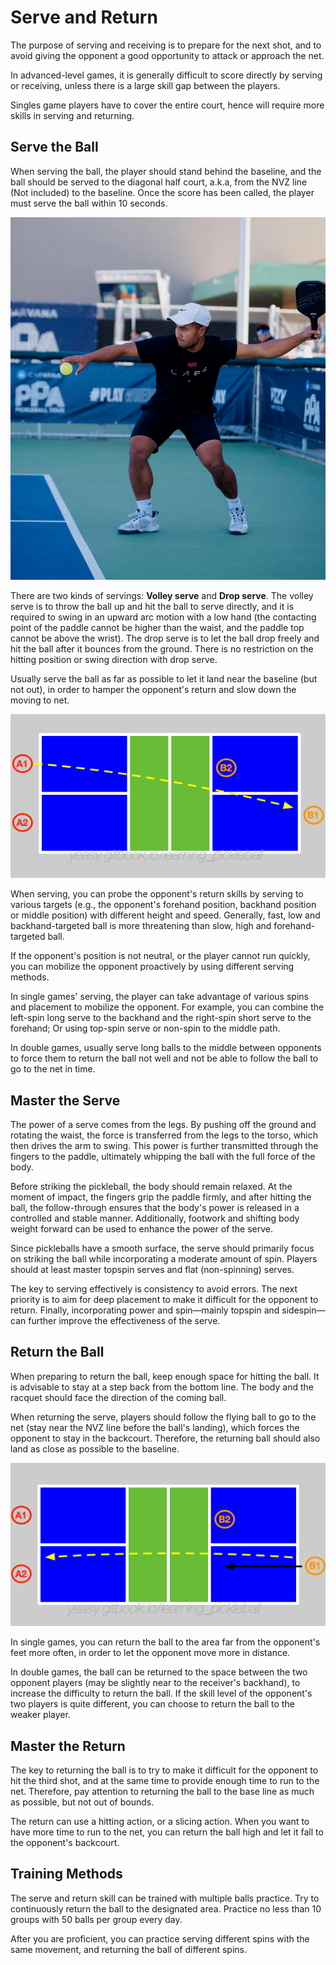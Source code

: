 # Serve and Return

The purpose of serving and receiving is to prepare for the next shot, and to avoid giving the opponent a good opportunity to attack or approach the net.

In advanced-level games, it is generally difficult to score directly by serving or receiving, unless there is a large skill gap between the players.

Singles game players have to cover the entire court, hence will require more skills in serving and returning.

## Serve the Ball

When serving the ball, the player should stand behind the baseline, and the ball should be served to the diagonal half court, a.k.a, from the NVZ line (Not included) to the baseline. Once the score has been called, the player must serve the ball within 10 seconds.

![Pickleball Serve](_images/serve.webp)

There are two kinds of servings: **Volley serve** and **Drop serve**. The volley serve is to throw the ball up and hit the ball to serve directly, and it is required to swing in an upward arc motion with a low hand (the contacting point of the paddle cannot be higher than the waist, and the paddle top cannot be above the wrist). The drop serve is to let the ball drop freely and hit the ball after it bounces from the ground. There is no restriction on the hitting position or swing direction with drop serve.

Usually serve the ball as far as possible to let it land near the baseline (but not out), in order to hamper the opponent's return and slow down the moving to net.

![Serve in Double Games](_images/double-serve.png)

When serving, you can probe the opponent's return skills by serving to various targets (e.g., the opponent's forehand position, backhand position or middle position) with different height and speed. Generally, fast, low and backhand-targeted ball is more threatening than slow, high and forehand-targeted ball.

If the opponent's position is not neutral, or the player cannot run quickly, you can mobilize the opponent proactively by using different serving methods.

In single games' serving, the player can take advantage of various spins and placement to mobilize the opponent. For example, you can combine the left-spin long serve to the backhand and the right-spin short serve to the forehand; Or using top-spin serve or non-spin to the middle path.

In double games, usually serve long balls to the middle between opponents to force them to return the ball not well and not be able to follow the ball to go to the net in time.

## Master the Serve

The power of a serve comes from the legs. By pushing off the ground and rotating the waist, the force is transferred from the legs to the torso, which then drives the arm to swing. This power is further transmitted through the fingers to the paddle, ultimately whipping the ball with the full force of the body. 

Before striking the pickleball, the body should remain relaxed. At the moment of impact, the fingers grip the paddle firmly, and after hitting the ball, the follow-through ensures that the body's power is released in a controlled and stable manner. Additionally, footwork and shifting body weight forward can be used to enhance the power of the serve. 

Since pickleballs have a smooth surface, the serve should primarily focus on striking the ball while incorporating a moderate amount of spin. Players should at least master topspin serves and flat (non-spinning) serves. 

The key to serving effectively is consistency to avoid errors. The next priority is to aim for deep placement to make it difficult for the opponent to return. Finally, incorporating power and spin—mainly topspin and sidespin—can further improve the effectiveness of the serve.

## Return the Ball
When preparing to return the ball, keep enough space for hitting the ball. It is advisable to stay at a step back from the bottom line. The body and the racquet should face the direction of the coming ball.

When returning the serve, players should follow the flying ball to go to the net (stay near the NVZ line before the ball's landing), which forces the opponent to stay in the backcourt. Therefore, the returning ball should also land as close as possible to the baseline. 

![Return in Double Games](_images/double-return.png)

In single games, you can return the ball to the area far from the opponent's feet more often, in order to let the opponent move more in distance.

In double games, the ball can be returned to the space between the two opponent players (may be slightly near to the receiver's backhand), to increase the difficulty to return the ball. If the skill level of the opponent's two players is quite different, you can choose to return the ball to the weaker player.

## Master the Return

The key to returning the ball is to try to make it difficult for the opponent to hit the third shot, and at the same time to provide enough time to run to the net. Therefore, pay attention to returning the ball to the base line as much as possible, but not out of bounds.

The return can use a hitting action, or a slicing action. When you want to have more time to run to the net, you can return the ball high and let it fall to the opponent's backcourt.

## Training Methods
The serve and return skill can be trained with multiple balls practice. Try to continuously return the ball to the designated area. Practice no less than 10 groups with 50 balls per group every day.

After you are proficient, you can practice serving different spins with the same movement, and returning the ball of different spins.